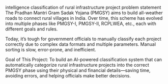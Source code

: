 intelligence classification of rural infrastructure project 
problem statement 
The Pradhan Mantri Gram Sadak Yojana (PMGSY) aims to build all-weather roads to connect rural villages in India. Over time, this scheme has evolved into multiple phases like PMGSY-I, PMGSY-II, RCPLWEA, etc., each with different goals and rules.

Today, it’s tough for government officials to manually classify each project correctly due to complex data formats and multiple parameters. Manual sorting is slow, error-prone, and inefficient.

Goal of This Project:
To build an AI-powered classification system that can automatically categorize rural infrastructure projects into the correct PMGSY phase using their physical and financial details—saving time, avoiding errors, and helping officials make better decisions.

